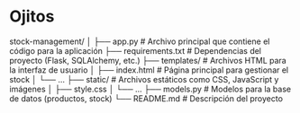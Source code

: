 # Ojitos
stock-management/
│
├── app.py              # Archivo principal que contiene el código para la aplicación
├── requirements.txt    # Dependencias del proyecto (Flask, SQLAlchemy, etc.)
├── templates/          # Archivos HTML para la interfaz de usuario
│   ├── index.html      # Página principal para gestionar el stock
│   └── ...
├── static/             # Archivos estáticos como CSS, JavaScript y imágenes
│   ├── style.css
│   └── ...
├── models.py           # Modelos para la base de datos (productos, stock)
└── README.md           # Descripción del proyecto

